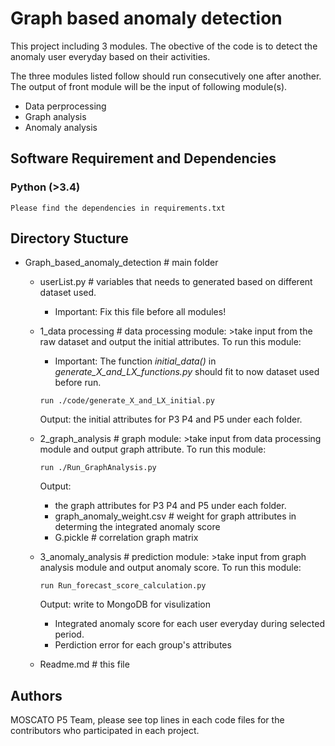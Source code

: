# Graph based anomaly detection

This project including 3 modules.  The obective of the code is to detect the anomaly user everyday based on their activities.

The three modules listed follow should run consecutively one after another. The output of front module will be the input of following module(s).

* Data perprocessing
* Graph analysis
* Anomaly analysis


## Software Requirement and Dependencies
### Python (>3.4)
```
Please find the dependencies in requirements.txt
```

## Directory Stucture 
* Graph_based_anomaly_detection # main folder 
  - userList.py # variables that needs to generated based on different dataset used.
    - Important: Fix this file before all modules!
  - 1_data processing # data processing module: >take input from the raw dataset and output the initial attributes. To run this module:
    - Important: The function *initial_data()* in *generate_X_and_LX_functions.py* should fit to now dataset used before run.
    ```
    run ./code/generate_X_and_LX_initial.py 
    ```
    Output: the initial attributes for P3 P4 and P5 under each folder.

  - 2_graph_analysis # graph module: >take input from data processing module and output graph attribute. To run this module:
    ```
    run ./Run_GraphAnalysis.py 
    ```
    Output: 
    - the graph attributes for P3 P4 and P5 under each folder.
    - graph_anomaly_weight.csv # weight for graph attributes in determing the integrated anomaly score
    - G.pickle # correlation graph matrix
  
  - 3_anomaly_analysis  # prediction module: >take input from graph analysis module and output anomaly score. To run this module:
    ```
    run Run_forecast_score_calculation.py
    ```
    Output: write to MongoDB for visulization
    - Integrated anomaly score for each user everyday during selected period.
    - Perdiction error for each group's attributes
  - Readme.md # this file

## Authors

MOSCATO P5 Team, please see top lines in each code files for the contributors who participated in each project.



